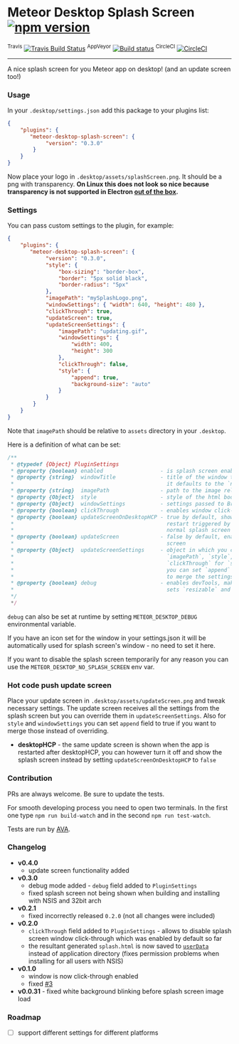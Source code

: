 # Meteor Desktop Splash Screen [![npm version](https://img.shields.io/npm/v/meteor-desktop-splash-screen.svg)](https://npmjs.org/package/meteor-desktop-splash-screen)

<sup>Travis</sup> [![Travis Build Status](https://travis-ci.org/wojtkowiak/meteor-desktop-splash-screen.svg?branch=master)](https://travis-ci.org/wojtkowiak/meteor-desktop-splash-screen) <sup>AppVeyor</sup> [![Build status](https://ci.appveyor.com/api/projects/status/f52xvrra1gouyg1t/branch/master?svg=true)](https://ci.appveyor.com/project/wojtkowiak/meteor-desktop-splash-screen) <sup>CircleCI</sup> [![CircleCI](https://circleci.com/gh/wojtkowiak/meteor-desktop-splash-screen/tree/master.svg?style=svg)](https://circleci.com/gh/wojtkowiak/meteor-desktop-splash-screen/tree/master)

---
A nice splash screen for you Meteor app on desktop! (and an update screen too!)

### Usage

In your `.desktop/settings.json` add this package to your plugins list:
```json
{
    "plugins": {
       "meteor-desktop-splash-screen": {
            "version": "0.3.0"
        }
    }
}
```
Now place your logo in `.desktop/assets/splashScreen.png`. It should be a png with transparency.
__On Linux this does not look so nice because transparency is not supported in Electron [out of the box](https://github.com/electron/electron/blob/master/docs/api/frameless-window.md#limitations).__
 
### Settings

You can pass custom settings to the plugin, for example:
```json
{
    "plugins": {
       "meteor-desktop-splash-screen": {
            "version": "0.3.0",
            "style": { 
                "box-sizing": "border-box",
                "border": "5px solid black",
                "border-radius": "5px"
            },
            "imagePath": "mySplashLogo.png",
            "windowSettings": { "width": 640, "height": 480 },
            "clickThrough": true,
            "updateScreen": true,
            "updateScreenSettings": {
                "imagePath": "updating.gif",
                "windowSettings": {
                    "width": 400,
                    "height": 300
                },
                "clickThrough": false,
                "style": {
                    "append": true,
                    "background-size": "auto"
                }
            }            
        }
    }
}
```
Note that `imagePath` should be relative to `assets` directory in your `.desktop`.

Here is a definition of what can be set:
```javascript
/**
 * @typedef {Object} PluginSettings
 * @property {boolean} enabled                  - is splash screen enabled
 * @property {string}  windowTitle              - title of the window that shows splash screen -
 *                                                it defaults to the `name` from settings.json
 * @property {string}  imagePath                - path to the image relative to the .desktop dir
 * @property {Object}  style                    - style of the html body that displays the image
 * @property {Object}  windowSettings           - settings passed to BrowserWindow
 * @property {boolean} clickThrough             - enables window click-through [true by default]
 * @property {boolean} updateScreenOnDesktopHCP - true by default, shows update screen after app
 *                                                restart triggered by desktop HCP update, otherwise
 *                                                normal splash screen will be used
 * @property {boolean} updateScreen             - false by default, enables hot code push update
 *                                                screen
 * @property {Object}  updateScreenSettings     - object in which you can override `windowTitle`,
 *                                                `imagePath`, `style`, `windowSettings`,
 *                                                `clickThrough` for `style` and `windowSettings`
 *                                                you can set `append` fields to true if you want
 *                                                to merge the settings and append/override them
 * @property {boolean} debug                    - enables devTools, makes the window remain open,
 *                                                sets `resizable` and `alwaysOnTop` to false
 */
 */
```
`debug` can also be set at runtime by setting `METEOR_DESKTOP_DEBUG` environmental variable. 

If you have an icon set for the window in your settings.json it will be automatically used for splash screen's window - no need to set it here.

If you want to disable the splash screen temporarily for any reason you can use the `METEOR_DESKTOP_NO_SPLASH_SCREEN` env var.  

### Hot code push update screen

Place your update screen in `.desktop/assets/updateScreen.png` and tweak necessary settings. The update screen receives all the settings from the splash screen but you can override them in `updateScreenSettings`.
Also for `style` and `windowSettings` you can set `append` field to true if you want to merge those instead of overriding.

- **desktopHCP** - the same update screen is shown when the app is restarted after desktopHCP, you can however turn it off and show the splash screen instead by setting `updateScreenOnDesktopHCP` to `false` 


### Contribution

PRs are always welcome. Be sure to update the tests.

For smooth developing process you need to open two terminals. In the first one type `npm run build-watch` and in the second `npm run test-watch`. 

Tests are run by [AVA](https://github.com/avajs).

### Changelog
- **v0.4.0**
    - update screen functionality added
- **v0.3.0**
    - debug mode added - `debug` field added to `PluginSettings`
    - fixed splash screen not being shown when building and installing with NSIS and 32bit arch
- **v0.2.1**
    - fixed incorrectly released `0.2.0` (not all changes were included)
- **v0.2.0**
    - `clickThrough` field added to `PluginSettings` - allows to disable splash screen window 
    click-through which was enabled by default so far
    - the resultant generated `splash.html` is now saved to 
    [`userData`](http://electron.atom.io/docs/api/app/#appgetpathname)
      instead of application directory (fixes permission problems when installing for all users 
      with NSIS)
- **v0.1.0**
    - window is now click-through enabled
    - fixed [#3](https://github.com/wojtkowiak/meteor-desktop-splash-screen/issues/3)
- **v0.0.31** - fixed white background blinking before splash screen image load

### Roadmap

- [ ] support different settings for different platforms
 
